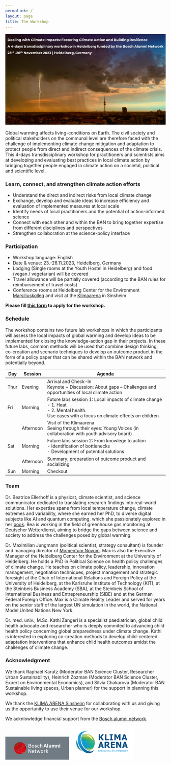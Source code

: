 ```yaml
---
permalink: /
layout: page
title: The Workshop
---
```


<img src="./assets/imgs/workshop_header.png" width="800px">

Global warming affects living-conditions on Earth. The civil society and political stakeholders on the communal level are therefore faced with the challenge of implementing climate change mitigation and adaptation to protect people from direct and indirect consequences of the climate crisis. This 4-days transdisciplinary workshop for practitioners and scientists aims at developing and evaluating best practices in local climate action by bringing together people engaged in climate action on a societal, political and scientific level.  

### Learn, connect, and strengthen climate action efforts 

- Understand the direct and indirect risks from local climate change
- Exchange, develop and evaluate ideas to increase efficiency and evaluation of implemented measures at local scale 
- Identify needs of local practitioners and the potential of action-informed science 
- Connect with each other and within the BAN to bring together expertise from different disciplines and perspectives
- Strengthen collaboration at the science-policy interface 

### Participation

- Workshop language: English
- Date & venue: 23.-26.11.2023, Heidelberg, Germany
- Lodging (Single rooms at the Youth Hostel in Heidelberg) and food (vegan / vegetarian) will be covered
- Travel allowance will be partially covered (according to the BAN rules for reimbursement of travel costs) 
- Conference rooms at Heidelberg Center for the Environment [Marsiliuskolleg](https://www.hce.uni-heidelberg.de/en) and visit at the [Klimaarena](https://klima-arena.de/) in Sinsheim

**Please fill [this form](https://form.jotform.com/232072053586353) to apply for the workshop.**

### Schedule 

The workshop contains two future lab workshops in which the participants will assess the local impacts of global warming and develop ideas to be implemented for closing the knowledge-action gap in their projects. In these future labs, common methods will be used that combine design thinking, co-creation and scenario techniques to develop an outcome product in the form of a policy paper that can be shared within the BAN network and potentially beyond.  

|       Day  |     Session   |     Agenda                                                                                                                                                       |
|------------|---------------|------------------------------------------------------------------------------------------------------------------------------------------------------------------|
| Thur       |   Evening     |   Arrival and Check-In <br /> Keynote + Discussion: About gaps – Challenges and opportunities of local climate action                                                 |
| Fri        |   Morning     |   Future labs session 1: Local impacts of climate change <br /> - 1. Heat <br /> - 2. Mental health. <br /> Use cases with a focus on climate effects on children   |
|            |   Afternoon   |   Visit of the Klimaarena <br /> Seeing through their eyes: Young Voices (in collaboration with youth advisory board)                                                 |
| Sat        |   Morning     |   Future labs session 2: From knowlege to action <br /> - Identification of bottlenecks <br /> - Development of potential solutions                        |
|            |   Afternoon   |   Summary, preparation of outcome product and socializing                                                                                                                       |
| Sun        |   Morning     |   Checkout                                                                                                                                                       |

### Team

Dr. Beatrice Ellerhoff is a physicst, climate scientist, and science communicator dedicated to translating research findings into real-world solutions. Her expertise spans from local temperature change, climate extremes and variability, where she earned her PhD, to diverse digital subjects like AI and quantum computing, which she passionately explored in her [book](https://link.springer.com/book/10.1007/978-3-658-31222-0). Bea is working in the field of greenhouse gas monitoring at Deutscher Wetterdienst, aiming to bridge the gaps between science and society to address the challenges posed by global warming.

Dr. Maximilian Jungmann (political scientist, strategy consultant) is founder and managing director of [Momentum Novum](https://de.mnovum.com/). Max is also the Executive Manager of the Heidelberg Center for the Environment at the University of Heidelberg. He holds a PhD in Political Science on health policy challenges of climate change. He teaches on climate policy, leadership, innovation management, negotiation techniques, project management and strategic foresight at the Chair of International Relations and Foreign Policy at the University of Heidelberg, at the Karlsruhe Institute of Technology (KIT), at the Steinbeis Business Academy (SBA), at the Steinbeis School of International Business and Entrepreneurship (SIBE) and at the German Federal Foreign Office. Max is a Climate Reality Leader and served for years on the senior staff of the largest UN simulation in the world, the National Model United Nations New York.

Dr. med. univ., M.Sc. Kathi Zangerl is a specialist paediatrician, global child health advocate and researcher who is deeply commited to advancing child health policy concerning global preparedness under climate change. Kathi is interested in exploring co-creation methods to develop child-centered adaptation interventions that enhance child health outcomes amidst the challenges of climate change.

### Acknowledgment

We thank Raphael Karutz (Moderator BAN Science Cluster, Researcher Urban Sustainability), Heinrich Zozman (Moderator BAN Science Cluster, Expert on Environmental Economics), and Silvia Chakarova (Moderator BAN Sustainable living spaces, Urban planner) for the support in planning this workshop. 

We thank the [KLIMA ARENA Sinsheim](https://klima-arena.de) for collaborating with us and giving us the opportunity to use their venue for our workshop.

We acknlowledge financial support from the [Bosch alumni network](https://www.boschalumni.net/).

<img src="./assets/imgs/Ban_logo.png" width="200px">

<img src="./assets/imgs/Klima_Arena_Logo_mitClaim_RZ_RGB_gross_72dpi.png" width="200px">

